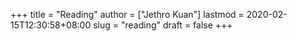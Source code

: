 +++
title = "Reading"
author = ["Jethro Kuan"]
lastmod = 2020-02-15T12:30:58+08:00
slug = "reading"
draft = false
+++
